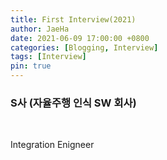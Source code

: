 ```yaml
---
title: First Interview(2021)
author: JaeHa
date: 2021-06-09 17:00:00 +0800
categories: [Blogging, Interview]
tags: [Interview]
pin: true
---
```


### S사 (자율주행 인식 SW 회사)
<br/>

Integration Enigneer






